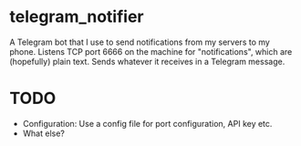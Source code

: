 # telegram_notifier

A Telegram bot that I use to send notifications from my servers to my phone.
Listens TCP port 6666 on the machine for "notifications", which are (hopefully) plain text.
Sends whatever it receives in a Telegram message.

# TODO

* Configuration: Use a config file for port configuration, API key etc.
* What else?
